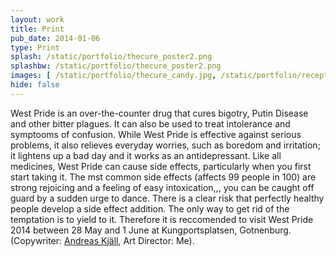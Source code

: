 ```yaml
---
layout: work
title: Print
pub_date: 2014-01-06
type: Print
splash: /static/portfolio/thecure_poster2.png
splashbw: /static/portfolio/thecure_poster2.png
images: [ /static/portfolio/thecure_candy.jpg, /static/portfolio/recept_app.png ]
hide: false
---
```

West Pride is an over-the-counter drug that cures bigotry, Putin Disease and other bitter plagues. It can also be used to treat intolerance and symptooms of confusion. While West Pride is effective against serious problems, it also relieves everyday worries, such as boredom and irritation; it lightens up a bad day and it works as an antidepressant. Like all medicines, West Pride can cause side effects, particularly when you first start taking it. The mst common side effects (affects 99 people in 100) are strong rejoicing and a feeling of easy intoxication,,, you can be caught off guard by a sudden urge to dance. There is a clear risk that perfectly healthy people develop a side effect addition. The only way to get rid of the temptation is to yield to it. Therefore it is reccomended to visit West Pride 2014 between 28 May and 1 June at Kungportsplatsen, Gotnenburg. (Copywriter: [Andreas Kjäll](mailto:andreaskjall@gmail.com), Art Director: Me).
